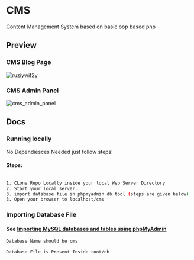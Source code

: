 # CMS
Content Management System based on basic oop based php

## Preview

### CMS Blog Page
![ruziywif2y](https://user-images.githubusercontent.com/43413309/53633592-f4d85280-3c3d-11e9-86b7-ea065f75893e.gif)

### CMS Admin Panel
![cms_admin_panel](https://user-images.githubusercontent.com/43413309/53633943-e2124d80-3c3e-11e9-83dd-7152c0b4d98d.gif)



## Docs

### Running locally
No Dependiesces Needed just follow steps!
#### Steps: 
```sh

1. CLone Repo Locally inside your local Web Server Directory
2. Start your local server.
3. import database file in phpmyadmin db tool (steps are given below)
3. Open your browser to localhost/cms

```

### Importing Database File

#### See [Importing MySQL databases and tables using phpMyAdmin](https://youtu.be/jW5lrS6EUPM)
```sh
Database Name should be cms
```
```sh
Database File is Present Inside root/db
```
